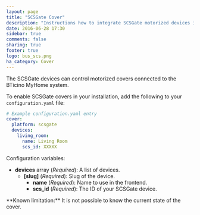 ```yaml
---
layout: page
title: "SCSGate Cover"
description: "Instructions how to integrate SCSGate motorized devices into Home Assistant."
date: 2016-06-28 17:30
sidebar: true
comments: false
sharing: true
footer: true
logo: bus_scs.png
ha_category: Cover
---
```


The SCSGate devices can control motorized covers connected to the BTicino MyHome system.

To enable SCSGate covers in your installation, add the following to your `configuration.yaml` file:

```yaml
# Example configuration.yaml entry
cover:
  platform: scsgate
  devices:
    living_room:
      name: Living Room
      scs_id: XXXXX
```

Configuration variables:

- **devices** array (*Required*): A list of devices.
  - **[slug]** (*Required*): Slug of the device.
    - **name** (*Required*): Name to use in the frontend.
    - **scs_id** (*Required*): The ID of your SCSGate device.

<p class='note'>
**Known limitation:** It is not possible to know the current state of the cover.
</p>

